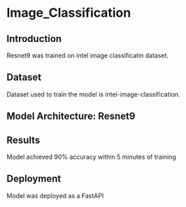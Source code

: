 # Image_Classification
## Introduction
Resnet9 was trained on intel image classificatin dataset.
## Dataset
Dataset used to train the model is intel-image-classification.
## Model Architecture: Resnet9
## Results
Model achieved 90% accuracy within 5 minutes of training
## Deployment
Model was deployed as a FastAPI
